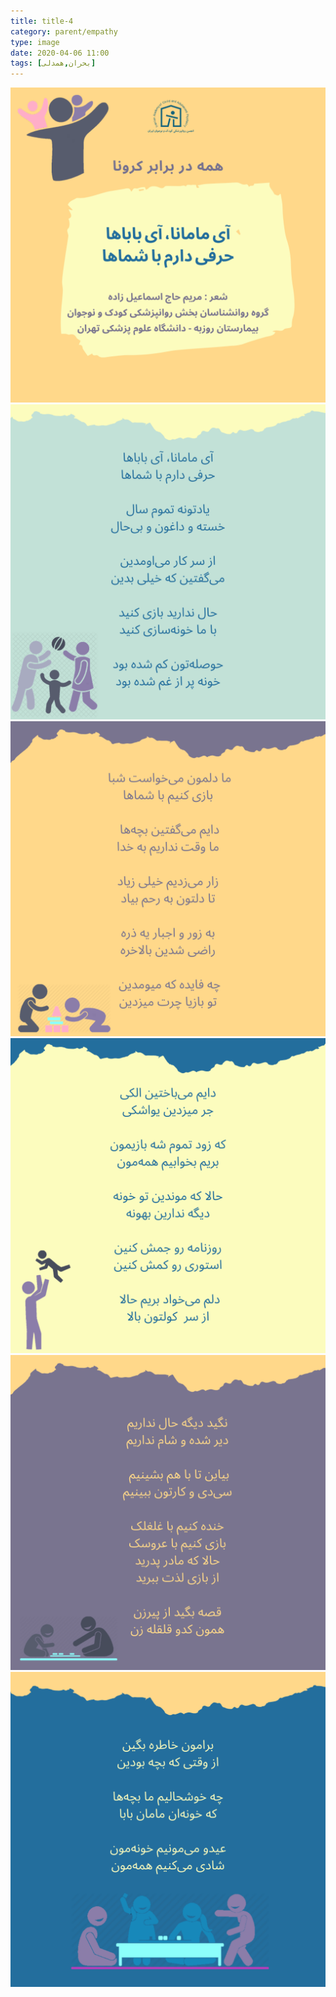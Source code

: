 ```yaml
---
title: title-4
category: parent/empathy
type: image
date: 2020-04-06 11:00
tags: [بحران,همدلی]
---
```


![](../../static/images/empathy-corona-poem-1.png)
![](../../static/images/empathy-corona-poem-2.png)
![](../../static/images/empathy-corona-poem-3.png)
![](../../static/images/empathy-corona-poem-4.png)
![](../../static/images/empathy-corona-poem-5.png)
![](../../static/images/empathy-corona-poem-6.png)